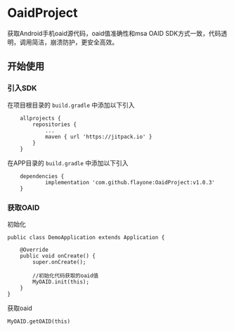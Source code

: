 # OaidProject
获取Android手机oaid源代码，oaid值准确性和msa OAID SDK方式一致，代码透明，调用简洁，崩溃防护，更安全高效。

## 开始使用

### 引入SDK

在项目根目录的 `build.gradle` 中添加以下引入

```
	allprojects {
		repositories {
			...
			maven { url 'https://jitpack.io' }
		}
	}
```

在APP目录的 `build.gradle` 中添加以下引入

```
	dependencies {
	        implementation 'com.github.flayone:OaidProject:v1.0.3'
	}
```


### 获取OAID

初始化

```
public class DemoApplication extends Application {

    @Override
    public void onCreate() {
        super.onCreate();

        //初始化代码获取的oaid值
        MyOAID.init(this);
    }
}
```

获取oaid


```
MyOAID.getOAID(this)
```

